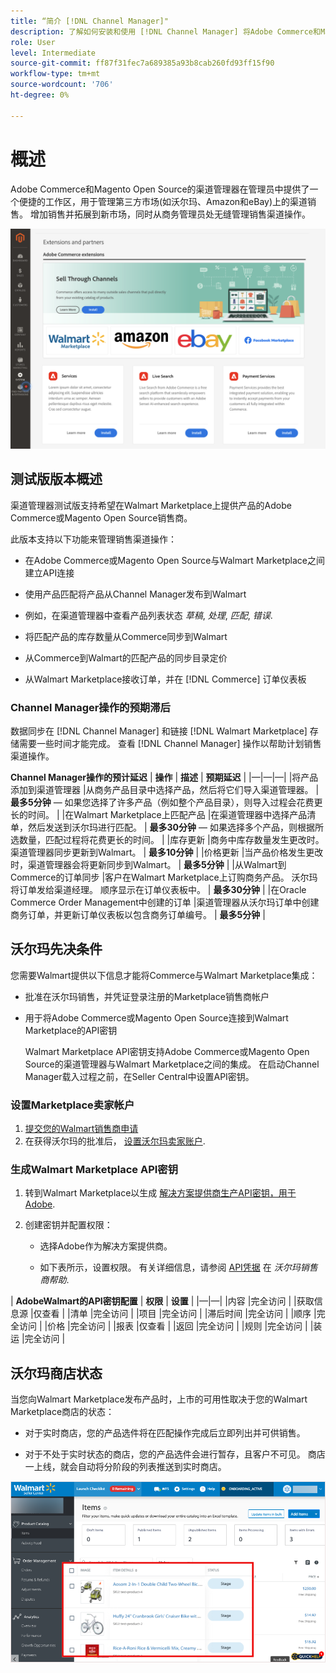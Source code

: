 ```yaml
---
title: “简介 [!DNL Channel Manager]"
description: 了解如何安装和使用 [!DNL Channel Manager] 将Adobe Commerce和Magento Open Source商店与第三方市场集成，并创建销售渠道，从您的商务管理员无缝地管理市场列表、定价、库存和销售。
role: User
level: Intermediate
source-git-commit: ff87f31fec7a689385a93b8cab260fd93ff15f90
workflow-type: tm+mt
source-wordcount: '706'
ht-degree: 0%

---
```



# 概述

Adobe Commerce和Magento Open Source的渠道管理器在管理员中提供了一个便捷的工作区，用于管理第三方市场(如沃尔玛、Amazon和eBay)上的渠道销售。 增加销售并拓展到新市场，同时从商务管理员处无缝管理销售渠道操作。

![[!DNL Channel Manager] 扩展管理员视图](assets/channel-manager-admin-entry-page.png)

## 测试版版本概述

渠道管理器测试版支持希望在Walmart Marketplace上提供产品的Adobe Commerce或Magento Open Source销售商。

此版本支持以下功能来管理销售渠道操作：

* 在Adobe Commerce或Magento Open Source与Walmart Marketplace之间建立API连接

* 使用产品匹配将产品从Channel Manager发布到Walmart

* 例如，在渠道管理器中查看产品列表状态 *草稿*, *处理*, *匹配*, *错误*.

* 将匹配产品的库存数量从Commerce同步到Walmart

* 从Commerce到Walmart的匹配产品的同步目录定价

* 从Walmart Marketplace接收订单，并在 [!DNL Commerce] 订单仪表板

### Channel Manager操作的预期滞后

数据同步在 [!DNL Channel Manager] 和链接 [!DNL Walmart Marketplace] 存储需要一些时间才能完成。 查看 [!DNL Channel Manager] 操作以帮助计划销售渠道操作。

**Channel Manager操作的预计延迟**
| **操作**                              | **描述**                                                                                                                               | **预期延迟**                                                                                                        | |—|—|—| |将产品添加到渠道管理器 |从商务产品目录中选择产品，然后将它们导入渠道管理器。                                                       | **最多5分钟** — 如果您选择了许多产品（例如整个产品目录），则导入过程会花费更长的时间。 | |在Walmart Marketplace上匹配产品 |在渠道管理器中选择产品清单，然后发送到沃尔玛进行匹配。                                                                  | **最多30分钟** — 如果选择多个产品，则根据所选数量，匹配过程将花费更长的时间。   | |库存更新 |商务中库存数量发生更改时。 渠道管理器同步更新到Walmart。                                                         | **最多10分钟**                                                                                                      | |价格更新 |当产品价格发生更改时，渠道管理器会将更新同步到Walmart。                                                                    | **最多5分钟**                                                                                                       | |从Walmart到Commerce的订单同步 |客户在Walmart Marketplace上订购商务产品。 沃尔玛将订单发给渠道经理。 顺序显示在订单仪表板中。 | **最多30分钟**                                                                                                      | |在Oracle Commerce Order Management中创建的订单 |渠道管理器从沃尔玛订单中创建商务订单，并更新订单仪表板以包含商务订单编号。       | **最多5分钟**                                                                                                       |

## 沃尔玛先决条件

您需要Walmart提供以下信息才能将Commerce与Walmart Marketplace集成：

* 批准在沃尔玛销售，并凭证登录注册的Marketplace销售商帐户

* 用于将Adobe Commerce或Magento Open Source连接到Walmart Marketplace的API密钥

   Walmart Marketplace API密钥支持Adobe Commerce或Magento Open Source的渠道管理器与Walmart Marketplace之间的集成。 在启动Channel Manager载入过程之前，在Seller Central中设置API密钥。

### 设置Marketplace卖家帐户

1. [提交您的Walmart销售商申请](https://marketplace-apply.walmart.com/apply?id=0014M00001zivMpQAI)
2. 在获得沃尔玛的批准后， [设置沃尔玛卖家账户](https://sellerhelp.walmart.com/seller/s/guide?article=000008219).

### 生成Walmart Marketplace API密钥

1. 转到Walmart Marketplace以生成 [解决方案提供商生产API密钥，用于Adobe](https://developer.walmart.com/#preloginModal?redirectUri=https%3A%2F%2Fdeveloper.walmart.com%2Faccount%2FgenerateKey).

1. 创建密钥并配置权限：

   * 选择Adobe作为解决方案提供商。

   * 如下表所示，设置权限。 有关详细信息，请参阅 [API凭据](https://sellerhelp.walmart.com/seller/s/guide?article=000006422) 在 _沃尔玛销售商帮助_.

|    **AdobeWalmart的API密钥配置**
| **权限** | **设置** | |—|—| |内容 |完全访问 | |获取信息源 |仅查看 | |清单 |完全访问 | |项目 |完全访问 | |滞后时间 |完全访问 | |顺序 |完全访问 | |价格 |完全访问 | |报表 |仅查看 | |返回 |完全访问 | |规则 |完全访问 | |装运 |完全访问 |

## 沃尔玛商店状态

当您向Walmart Marketplace发布产品时，上市的可用性取决于您的Walmart Marketplace商店的状态：

* 对于实时商店，您的产品选件将在匹配操作完成后立即列出并可供销售。

* 对于不处于实时状态的商店，您的产品选件会进行暂存，且客户不可见。 商店一上线，就会自动将分阶段的列表推送到实时商店。


![[!DNL Walmart Seller Central] 暂存产品](assets/walmart-seller-central-staged.png)
